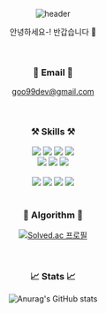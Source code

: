 <div align=center>

![header](https://capsule-render.vercel.app/api?type=slice&color=70b3dc&height=200&section=header&text=Hello!%20&fontAlign=70&rotate=13&fontAlignY=38&desc=GooJin's%20GitHub&descAlign=91&descAlignY=44)

안녕하세요-! 반갑습니다 🤗

<br/>

### 📮 Email 📮

goo99dev@gmail.com

<br/>

### ⚒️ Skills ⚒️

<img src="https://img.shields.io/badge/Spring-white?style=flat&logo=Spring&logoColor=6DB33F"/>
<img src="https://img.shields.io/badge/SpringBoot-white?style=flat&logo=SpringBoot&logoColor=6DB33F"/>
<img src="https://img.shields.io/badge/Gradle-white?style=flat&logo=Gradle&logoColor=02303A"/>
<img src="https://img.shields.io/badge/Java-white?style=flat&logo=OpenJDK&logoColor=000000"/>

<br/>

<img src="https://img.shields.io/badge/MySQL-white?style=flat&logo=mysql&logoColor=4479A1"/>
<img src="https://img.shields.io/badge/MariaDB-white?style=flat&logo=MariaDB&logoColor=003545"/>
<img src="https://img.shields.io/badge/MongoDB-white?style=flat&logo=mongodb&logoColor=47A248"/>
<br/><br/>

<img src="https://img.shields.io/badge/AWS-white?style=flat&logo=AmazonWebServices&logoColor=232F3E"/>
<img src="https://img.shields.io/badge/EC2-white?style=flat&logo=AmazonEC2&logoColor=FF9900"/>
<img src="https://img.shields.io/badge/RDS-white?style=flat&logo=AmazonRDS&logoColor=527FFF"/>
<img src="https://img.shields.io/badge/S3-white?style=flat&logo=AmazonS3&logoColor=569A31"/>

<br/>

<br/>

### 👾 Algorithm 👾

[![Solved.ac 프로필](http://mazassumnida.wtf/api/v2/generate_badge?boj=jgoo99)](https://solved.ac/jgoo99)

<br/>

### 📈 Stats 📈

![Anurag's GitHub stats](https://github-readme-stats.vercel.app/api?username=jgoo99&show_icons=true&theme=nord)


</div>
